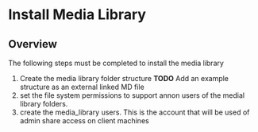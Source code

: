 # Install Media Library #

## Overview ##

The following steps must be completed  to install the media library 

1. Create the media library folder  structure 
**TODO** Add an example structure as an external linked MD file 
2. set the file system permissions to support annon users of the medial library folders.
3. create the media_library users. This is the account that will be used of admin share access on client machines 